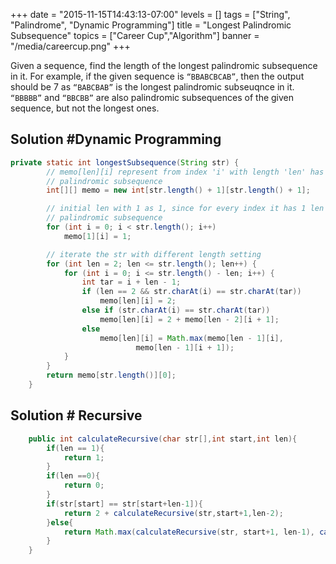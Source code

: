 +++
date = "2015-11-15T14:43:13-07:00"
levels = []
tags = ["String", "Palindrome", "Dynamic Programming"]
title = "Longest Palindromic Subsequence"
topics = ["Career Cup","Algorithm"]
banner = "/media/careercup.png"
+++

Given a sequence, find the length of the longest palindromic subsequence in it. For example, if the given sequence is `“BBABCBCAB”`, then the output should be 7 as `“BABCBAB”` is the longest palindromic subseuqnce in it. `“BBBBB”` and `“BBCBB”` are also palindromic subsequences of the given sequence, but not the longest ones.

<!--more-->

## Solution #Dynamic Programming
```java
private static int longestSubsequence(String str) {
		// memo[len][i] represent from index 'i' with length 'len' has how many
		// palindromic subsequence
		int[][] memo = new int[str.length() + 1][str.length() + 1];

		// initial len with 1 as 1, since for every index it has 1 len
		// palindromic subsequence
		for (int i = 0; i < str.length(); i++)
			memo[1][i] = 1;

		// iterate the str with different length setting
		for (int len = 2; len <= str.length(); len++) {
			for (int i = 0; i <= str.length() - len; i++) {
				int tar = i + len - 1;
				if (len == 2 && str.charAt(i) == str.charAt(tar))
					memo[len][i] = 2;
				else if (str.charAt(i) == str.charAt(tar))
					memo[len][i] = 2 + memo[len - 2][i + 1];
				else
					memo[len][i] = Math.max(memo[len - 1][i],
							memo[len - 1][i + 1]);
			}
		}
		return memo[str.length()][0];
	}

```

## Solution # Recursive
```java
	public int calculateRecursive(char str[],int start,int len){
        if(len == 1){
            return 1;
        }
        if(len ==0){
            return 0;
        }
        if(str[start] == str[start+len-1]){
            return 2 + calculateRecursive(str,start+1,len-2);
        }else{
            return Math.max(calculateRecursive(str, start+1, len-1), calculateRecursive(str, start, len-1));
        }
    }
```